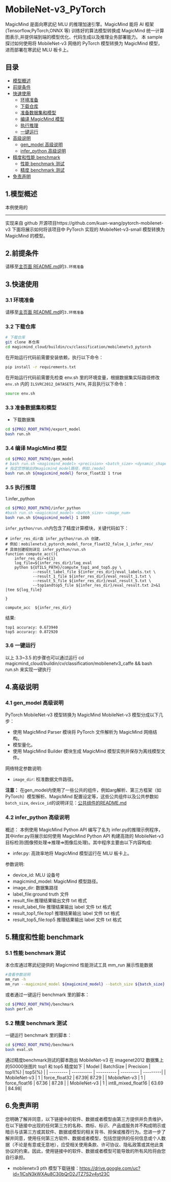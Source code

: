 # MobileNet-v3_PyTorch

MagicMind 是面向寒武纪 MLU 的推理加速引擎。MagicMind 能将 AI 框架(Tensorflow,PyTorch,ONNX 等)
训练好的算法模型转换成 MagicMind 统一计算图表示,并提供端到端的模型优化、代码生成以及推理业务部署能力。
本 sample 探讨如何使用将 MobileNet-v3 网络的 PyTorch 模型转换为 MagicMind 模型，进而部署在寒武纪 MLU 板卡上。

## 目录

- [模型概述](#1模型概述)
- [前提条件](#2前提条件)
- [快速使用](#3快速使用)
  - [环境准备](#31-环境准备)
  - [下载仓库](#32-下载仓库)
  - [准备数据集和模型](#33-准备数据集和模型)
  - [编译 MagicMind 模型](#34-编译-magicmind-模型)
  - [执行推理](#35-执行推理)
  - [一键运行](#36-一键运行)
- [高级说明](#4高级说明)
  - [gen_model 高级说明](#41-gen_model-高级说明)
  - [infer_python 高级说明](#42-infer_python-高级说明)
- [精度和性能 benchmark](#5精度和性能-benchmark)
  - [性能 benchmark 测试](#51-性能-benchmark-测试)
  - [精度 benchmark 测试](#52-精度-benchmark-测试)
- [免责声明](#6免责声明)

## 1.模型概述

本例使用的 

------------

 实现来自 github 开源项目https://github.com/kuan-wang/pytorch-mobilenet-v3 下面将展示如何将该项目中 PyTorch 实现的 MobileNet-v3-small 模型转换为 MagicMind 的模型。

## 2.前提条件

请移至[主页面 README.md](../../../../README.md)的`3.环境准备`

## 3.快速使用

### 3.1 环境准备

请移至[主页面 README.md](../../../../README.md)的`3.环境准备`

### 3.2 下载仓库

```bash
# 下载仓库
git clone 本仓库
cd magicmind_cloud/buildin/cv/classification/mobilenetv3_pytorch
```
在开始运行代码前需要安装依赖，执行以下命令：
```bash
pip install -r requirements.txt
```

在开始运行代码前需要先检查 env.sh 里的环境变量，根据数据集实际路径修改 `env.sh` 内的 `ILSVRC2012_DATASETS_PATH`, 并且执行以下命令：

```bash
source env.sh
```

### 3.3 准备数据集和模型

- 下载数据集

```bash
cd ${PROJ_ROOT_PATH}/export_model
bash run.sh
```

### 3.4 编译 MagicMind 模型

```bash
cd ${PROJ_ROOT_PATH}/gen_model
# bash run.sh <magicmind_model> <precision> <batch_size> <dynamic_shape>
# 指定您想输出的magicmind_model路径，例如./model
bash run.sh ${magicmind_model} force_float32 1 true
```

### 3.5 执行推理

1.infer_python

```bash
cd ${PROJ_ROOT_PATH}/infer_python
#bash run.sh <magicmind_model> <batch_size> <image_num>
bash run.sh ${magicmind_model} 1 1000 

```

`infer_python/run.sh`内包含了精度计算模块，关键代码如下：
```
# infer_res_dir由 infer_python/run.sh 创建，
# 例如：mobilenetv3_pytorch_model_force_float32_false_1_infer_res/
# 具体创建规则详见 infer_python/run.sh
function compute_acc(){
    infer_res_dir=${1}
    log_file=${infer_res_dir}/log_eval
    python ${UTILS_PATH}/compute_top1_and_top5.py \
            --result_label_file ${infer_res_dir}/eval_labels.txt \
            --result_1_file ${infer_res_dir}/eval_result_1.txt \
            --result_5_file ${infer_res_dir}/eval_result_5.txt \
            --top1andtop5_file ${infer_res_dir}/eval_result.txt 2>&1 |tee ${log_file}

}

compute_acc  ${infer_res_dir}

```

结果:

```
top1 accuracy: 0.673940
top5 accuracy: 0.872920
```

### 3.6 一键运行

以上 3.3~3.5 的步骤也可以通过运行 cd magicmind_cloud/buildin/cv/classification/mobilenetv3_caffe && bash run.sh 来实现一键执行

## 4.高级说明

### 4.1 gen_model 高级说明

PyTorch MobileNet-v3 模型转换为 MagicMind MobileNet-v3 模型分成以下几步：

- 使用 MagicMind Parser 模块将 PyTorch 文件解析为 MagicMind 网络结构。
- 模型量化。
- 使用 MagicMind Builder 模块生成 MagicMind 模型实例并保存为离线模型文件。

网络特定参数说明:
- `image_dir`: 校准数据文件路径。

**注意：**
在gen_model内使用了一些公共的组件，例如arg解析、第三方框架（如PyTorch）模型解析、MagicMind 配置设定等，这些公共组件以及公共参数如`batch_size`, `device_id`的说明详见：[公共组件的README.md](../../../python_common/README.md)

### 4.2 infer_python 高级说明

概述：
本例使用 MagicMind Python API 编写了名为 infer.py的推理示例程序，其中infer.py将展示如何使用 MagicMind Python API 构建高效的 MobileNet-v3 目标检测(图像预处理=>推理=>图像后处理)。其中程序主要由以下内容构成:

- infer.py: 高效率地将 MagicMind 模型运行在 MLU 板卡上。

参数说明:
- device_id: MLU 设备号
- magicmind_model: MagicMind 模型路径。
- image_dir: 数据集路径
- label_file:ground truth 文件
- result_file:推理结果输出文件 txt 格式
- result_label_file 推理结果输出 label 文件 txt 格式
- result_top1_file:top1 推理结果输出 label 文件 txt 格式
- result_top5_file:top5 推理结果输出 label 文件 txt 格式

## 5.精度和性能 benchmark

### 5.1 性能 benchmark 测试

本仓库通过寒武纪提供的 Magicmind 性能测试工具 mm_run 展示性能数据

```bash
#查看参数说明
mm_run -h
mm_run --magicmind_model ${magicmind_model} --batch_size ${batch_size} --iterations 1000
```

或者通过一键运行 benchmark 里的脚本：

```bash
cd ${PROJ_ROOT_PATH}/benchmark
bash perf.sh
```

### 5.2 精度 benchmark 测试

一键运行 benchmark 里的脚本：

```bash
cd ${PROJ_ROOT_PATH}/benchmark
bash eval.sh
```

通过精度benchmark测试的脚本跑出 MobileNet-v3 在 imagenet2012 数据集上的50000张图片 top1 和 top5 精度如下
| Model | BatchSize | Precision | top1(%) | top5(%) |
| --------- | ---------- | ---------- | --------- | ---------|
| MobileNet-v3 | 1 | force_float32 | 67.39| 87.29 | 
| MobileNet-v3 | 1 | force_float16 | 67.36 | 87.28 | 
| MobileNet-v3 | 1 | int8_mixed_float16 | 63.69 | 84.98| 

## 6.免责声明

您明确了解并同意，以下链接中的软件、数据或者模型由第三方提供并负责维护。在以下链接中出现的任何第三方的名称、商标、标识、产品或服务并不构成明示或暗示与该第三方或其软件、数据或模型的相关背书、担保或推荐行为。您进一步了解并同意，使用任何第三方软件、数据或者模型，包括您提供的任何信息或个人数据（不论是有意或无意地），应受相关使用条款、许可协议、隐私政策或其他此类协议的约束。因此，使用链接中的软件、数据或者模型可能导致的所有风险将由您自行承担。

- mobilenetv3 pth 模型下载链接：https://drive.google.com/uc?id=1lCsN3kWXAu8C30bQrD2JTZ7S2v4yt23C

